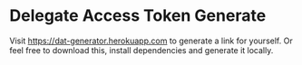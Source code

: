 # Delegate Access Token Generate

Visit https://dat-generator.herokuapp.com to generate a link for yourself. Or feel free to download this, install dependencies and generate it locally.
